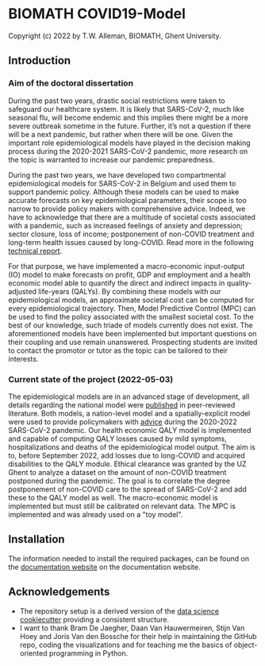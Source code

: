 # BIOMATH COVID19-Model

Copyright (c) 2022 by T.W. Alleman, BIOMATH, Ghent University.

## Introduction

### Aim of the doctoral dissertation

During the past two years, drastic social restrictions were taken to safeguard our healthcare system. It is likely that SARS-CoV-2, much like seasonal flu, will become endemic and this implies there might be a more severe outbreak sometime in the future. Further, it’s not a question if there will be a next pandemic, but rather when there will be one. Given the important role epidemiological models have played in the decision making process during the 2020-2021 SARS-CoV-2 pandemic, more research on the topic is warranted to increase our pandemic preparedness.

During the past two years, we have developed two compartmental epidemiological models for SARS-CoV-2 in Belgium and used them to support pandemic policy. Although these models can be used to make accurate forecasts on key epidemiological parameters, their scope is too narrow to provide policy makers with comprehensive advice. Indeed, we have to acknowledge that there are a multitude of societal costs associated with a pandemic, such as increased feelings of anxiety and depression; sector closure, loss of income; postponement of non-COVID treatment and long-term health issues caused by long-COVID. Read more in the following [technical report](https://www.researchgate.net/publication/360342734_Covid-19_from_model_prediction_to_model_predictive_control).

For that purpose, we have implemented a macro-economic input-output (IO) model to make forecasts on profit, GDP and employment and a health economic model able to quantify the direct and indirect impacts in quality-adjusted life-years (QALYs). By combining these models with our epidemiological models, an approximate societal cost can be computed for every epidemiological trajectory. Then, Model Predictive Control (MPC) can be used to find the policy associated with the smallest societal cost. To the best of our knowledge, such triade of models currently does not exist. The aforementioned models have been implemented but important questions on their coupling and use remain unanswered. Prospecting students are invited to contact the promotor or tutor as the topic can be tailored to their interests.

### Current state of the project (2022-05-03)

The epidemiological models are in an advanced stage of development, all details regarding the national model were [published](https://doi.org/10.1016/j.epidem.2021.100505) in peer-reviewed literature. Both models, a nation-level model and a spatially-explicit model were used to provide policymakers with [advice](https://www.researchgate.net/publication/356289190_Effect_of_non-pharmaceutical_interventions_on_the_number_of_new_hospitalizations_during_the_fall_2021_Belgian_COVID-19_wave_-_version_11) during the 2020-2022 SARS-CoV-2 pandemic. Our health economic QALY model is implemented and capable of computing QALY losses caused by mild symptoms, hospitalizations and deaths of the epidemiological model output. The aim is to, before September 2022, add losses due to long-COVID and acquired disabilities to the QALY module. Ethical clearance was granted by the UZ Ghent to analyze a dataset on the amount of non-COVID treatment postponed during the pandemic. The goal is to correlate the degree postponement of non-COVID care to the spread of SARS-CoV-2 and add these to the QALY model as well. The macro-economic model is implemented but must still be calibrated on relevant data. The MPC is implemented and was already used on a "toy model".

## Installation

The information needed to install the required packages, can be found on the [documentation website](https://ugentbiomath.github.io/COVID19-Model/installation.html) on the documentation website.

## Acknowledgements

- The repository setup is a derived version of the [data science cookiecutter](https://drivendata.github.io/cookiecutter-data-science/) providing a consistent structure.
-  I want to thank Bram De Jaegher, Daan Van Hauwermeiren, Stijn Van Hoey and Joris Van den Bossche for their help in maintaining the GitHub repo, coding the visualizations and for teaching me the basics of object-oriented programming in Python.
